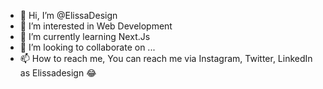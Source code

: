 - 👋 Hi, I’m @ElissaDesign
- 👀 I’m interested in Web Development 
- 🌱 I’m currently learning Next.Js
- 💞️ I’m looking to collaborate on ...
- 📫 How to reach me, You can reach me via Instagram, Twitter, LinkedIn as Elissadesign 
😂 
<!---
ElissaDesign/ElissaDesign is a ✨ special ✨ repository because its `README.md` (this file) appears on your GitHub profile.
You can click the Preview link to take a look at your changes.
--->
